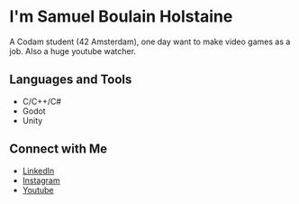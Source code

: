 # I'm Samuel Boulain Holstaine

A Codam student (42 Amsterdam), one day want to make video games as a job. Also a huge youtube watcher. 

## Languages and Tools

- C/C++/C#
- Godot
- Unity

## Connect with Me

- [LinkedIn](https://www.linkedin.com/in/samuel-boulain-holstaine-847b991a9/)
- [Instagram](https://www.instagram.com/samuelboulain/)
- [Youtube](https://www.youtube.com/@p1tayaa)
